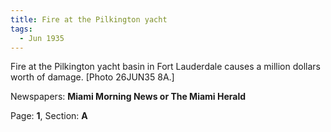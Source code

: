 ```yaml
---  
title: Fire at the Pilkington yacht  
tags:  
  - Jun 1935  
---  
```

  
Fire at the Pilkington yacht basin in Fort Lauderdale causes a million dollars worth of damage. [Photo 26JUN35 8A.]  
  
Newspapers: **Miami Morning News or The Miami Herald**  
  
Page: **1**, Section: **A** 
